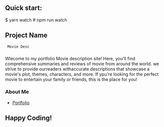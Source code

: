 

## Quick start:

$ yarn watch # npm run watch

## Project Name
``` Movie Desc```
###
Wlecome to my portfolio Movie description site! Here, you'll find comprehensive summaries and reviews of movie from around the world. we strive to provide ourreaders withaccurate descriptions that showcase a movie's plot, themes, characters, and more. If ypu're looking for the perfect movie to entertain your family or friends, this is the place for you!
### About Me
- [Portfolio](https://kiya3300.github.io/)

## Happy Coding!
 
